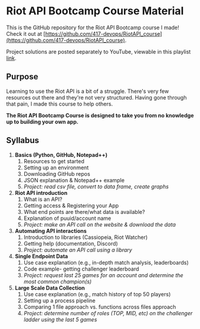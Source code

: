 # Riot API Bootcamp Course Material
This is the GitHub repository for the Riot API Bootcamp course I made! Check it out at [https://github.com/417-devops/RiotAPI_course](https://github.com/417-devops/RiotAPI_course).

Project solutions are posted separately to YouTube, viewable in this playlist [link](link).

## Purpose
Learning to use the Riot API is a bit of a struggle. There's very few resources out there and they're not very structured. Having gone through that pain, I made this course to help others.

**The Riot API Bootcamp Course is designed to take you from no knowledge up to building your own app.**


## Syllabus
<ol>
  <li> <b>Basics (Python, GitHub, Notepad++) </b>
    <ol>
      <li> Resources to get started </li>
      <li> Setting up an environment </li>
      <li> Downloading GitHub repos </li>
      <li> JSON explanation & Notepad++ example </li>
      <li> <i>Project: read csv file, convert to data frame, create graphs</i> </li>
    </ol>
  </li>
  <li> <b>Riot API introduction </b>
    <ol>
      <li> What is an API? </li>
      <li> Getting access & Registering your App </li>
      <li> What end points are there/what data is available? </li>
      <li> Explanation of puuid/account name </li>
      <li> <i>Project: make an API call on the website & download the data </i> </li>
    </ol>
  </li>
  <li> <b>Automating API interactions </b>
    <ol>
      <li> Introduction to libraries (Cassiopeia, Riot Watcher) </li>
      <li> Getting help (documentation, Discord) </li>
      <li> <i> Project: automate an API call using a library </i> </li>
    </ol>
  </li>
  <li> <b>Single Endpoint Data </b>
    <ol>
      <li> Use case explanation (e.g., in-depth match analysis, leaderboards) </li>
      <li> Code example- getting challenger leaderboard </li>
      <li> <i> Project: request last 25 games for an account and determine the most common champion(s) </i> </li>
    </ol>
  </li>
 <li> <b> Large Scale Data Collection </b>
    <ol>
      <li> Use case explanation (e.g., match history of top 50 players) </li>
      <li> Setting up a process pipeline </li>
      <li> Comparing 1 file approach vs. functions across files approach </li>
      <li> <i> Project: determine number of roles (TOP, MID, etc) on the challenger ladder using the last 5 games </i> </li>
    </ol>
  </li> 
</ol>
